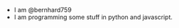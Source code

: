 - I am @bernhard759
- I am programming some stuff in python and javascript.


<!---
bernhard759/bernhard759 is a special repository because its `README.md` (this file) appears on your GitHub profile.
You can click the Preview link to take a look at your changes.
--->
